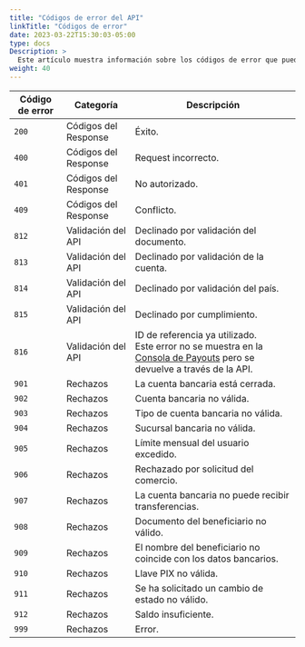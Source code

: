 ```yaml
---
title: "Códigos de error del API"
linkTitle: "Códigos de error"
date: 2023-03-22T15:30:03-05:00
type: docs
Description: >
  Este artículo muestra información sobre los códigos de error que puede encontrar al utilizar la integración de Payouts.
weight: 40
---
```


| Código de error | Categoría | Descripción |
|---|---|---|
| `200` | Códigos del Response | Éxito. |
| `400` | Códigos del Response | Request incorrecto. |
| `401` | Códigos del Response | No autorizado. |
| `409` | Códigos del Response | Conflicto. |
| `812` | Validación del API | Declinado por validación del documento. |
| `813` | Validación del API | Declinado por validación de la cuenta. |
| `814` | Validación del API | Declinado por validación del país. |
| `815` | Validación del API | Declinado por cumplimiento. |
| `816` | Validación del API | ID de referencia ya utilizado.<br>Este error no se muestra en la [Consola de Payouts](../payouts-merchant-console.html) pero se devuelve a través de la API. |. |
| `901` | Rechazos | La cuenta bancaria está cerrada. |
| `902` | Rechazos | Cuenta bancaria no válida. |
| `903` | Rechazos | Tipo de cuenta bancaria no válida. |
| `904` | Rechazos | Sucursal bancaria no válida. |
| `905` | Rechazos | Límite mensual del usuario excedido. |
| `906` | Rechazos | Rechazado por solicitud del comercio. |
| `907` | Rechazos | La cuenta bancaria no puede recibir transferencias. |
| `908` | Rechazos | Documento del beneficiario no válido. |
| `909` | Rechazos | El nombre del beneficiario no coincide con los datos bancarios. |
| `910` | Rechazos | Llave PIX no válida. |
| `911` | Rechazos | Se ha solicitado un cambio de estado no válido. |
| `912` | Rechazos | Saldo insuficiente. |
| `999` | Rechazos | Error. |